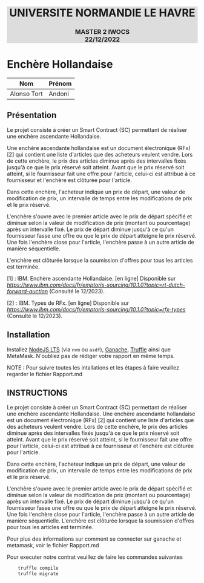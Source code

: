 <div style="background:#dddddd">
<h1 style="text-align: center"> UNIVERSITE NORMANDIE LE HAVRE</h1>

<h3 style="text-align: center">MASTER 2 IWOCS<br>22/12/2022</h3>

</div>

# Enchère Hollandaise
|   Nom           | Prénom   |
|-----------------|----------|
|   Alonso Tort   |  Andoni  |

## Présentation

Le projet consiste à créer un Smart Contract (SC) permettant de réaliser une enchère ascendante Hollandaise.

Une enchère ascendante hollandaise est un document électronique (RFx) [2] qui contient une liste d'articles que des acheteurs veulent vendre. Lors de cette enchère, le prix des articles diminue après des intervalles fixés jusqu'à ce que le prix réservé soit atteint. Avant que le prix réservé soit atteint, si le fournisseur fait une offre pour l'article, celui-ci est attribué à ce fournisseur et l'enchère est clôturée pour l'article.

Dans cette enchère, l'acheteur indique un prix de départ, une valeur de modification de prix, un intervalle de temps entre les modifications de prix et le prix réservé.

L'enchère s'ouvre avec le premier article avec le prix de départ spécifié et diminue selon la valeur de modification de prix (montant ou pourcentage) après un intervalle fixé. Le prix de départ diminue jusqu'à ce qu'un fournisseur fasse une offre ou que le prix de départ atteigne le prix réservé. Une fois l'enchère close pour l'article, l'enchère passe à un autre article de manière séquentielle.

L'enchère est clôturée lorsque la soumission d'offres pour tous les articles est terminée.

[1] : IBM. Enchère ascendante Hollandaise. [en ligne] Disponible sur *https://www.ibm.com/docs/fr/emptoris-sourcing/10.1.0?topic=rt-dutch-forward-auction* (Consulté le 12/2023).

[2] : IBM. Types de RFx. [en ligne] Disponible sur *https://www.ibm.com/docs/fr/emptoris-sourcing/10.1.0?topic=rfx-types* (Consulté le 12/2023).

## Installation

Installez [NodeJS LTS](https://nodejs.org) (via `nvm` ou `asdf`), [Ganache](https://trufflesuite.com/docs/ganache/), [Truffle](https://trufflesuite.com/docs/truffle/) ainsi que MetaMask. N'oubliez pas de rédiger votre rapport en même temps.

NOTE : Pour suivre toutes les intallations et les étapes à faire veuillez regarder le fichier Rapport.md

## INSTRUCTIONS

Le projet consiste à créer un Smart Contract (SC) permettant de réaliser une enchère ascendante Hollandaise.
Une enchère ascendante hollandaise est un document électronique (RFx) [2] qui contient une liste d'articles que des acheteurs veulent vendre. Lors de cette enchère, le prix des articles diminue après des intervalles fixés jusqu'à ce que le prix réservé soit atteint. Avant que le prix réservé soit atteint, si le fournisseur fait une offre pour l'article, celui-ci est attribué à ce fournisseur et l'enchère est clôturée pour l'article.

Dans cette enchère, l'acheteur indique un prix de départ, une valeur de modification de prix, un intervalle de temps entre les modifications de prix et le prix réservé.

L'enchère s'ouvre avec le premier article avec le prix de départ spécifié et diminue selon la valeur de modification de prix (montant ou pourcentage) après un intervalle fixé. Le prix de départ diminue jusqu'à ce qu'un fournisseur fasse une offre ou que le prix de départ atteigne le prix réservé. Une fois l'enchère close pour l'article, l'enchère passe à un autre article de manière séquentielle.
L'enchère est clôturée lorsque la soumission d'offres pour tous les articles est terminée.

Pour plus des informations sur comment se connecter sur ganache et metamask, voir le fichier Rapport.md

Pour executer notre contrat veuillez de faire les commandes suivantes 
```js
    truffle compile
    truffle migrate
```